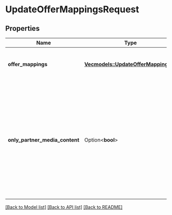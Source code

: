 # UpdateOfferMappingsRequest

## Properties

Name | Type | Description | Notes
------------ | ------------- | ------------- | -------------
**offer_mappings** | [**Vec<models::UpdateOfferMappingDto>**](UpdateOfferMappingDTO.md) | Перечень товаров, которые нужно добавить или обновить. | 
**only_partner_media_content** | Option<**bool**> | Будут использоваться только переданные вами изображения товаров.  Значение по умолчанию — `false`. Если вы хотите заменить изображения, которые добавил Маркет, передайте значение `true`.  | [optional]

[[Back to Model list]](../README.md#documentation-for-models) [[Back to API list]](../README.md#documentation-for-api-endpoints) [[Back to README]](../README.md)



